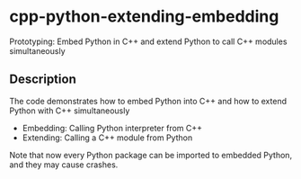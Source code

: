 # cpp-python-extending-embedding
Prototyping: Embed Python in C++ and extend Python to call C++ modules simultaneously

## Description
The code demonstrates how to embed Python into C++ and how to extend Python with C++ simultaneously
* Embedding: Calling Python interpreter from C++
* Extending: Calling a C++ module from Python

Note that now every Python package can be imported to embedded Python, and they may cause crashes.
